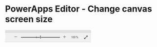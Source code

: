 # PowerApps Editor - Change canvas screen size

![ScreenSize](/PowerApps/assets/Topic3/PAEDetails/2024-01-11_21-41-59.png)